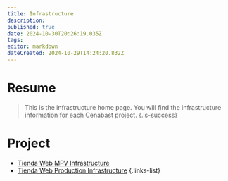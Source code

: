 ```yaml
---
title: Infrastructure
description: 
published: true
date: 2024-10-30T20:26:19.035Z
tags: 
editor: markdown
dateCreated: 2024-10-29T14:24:20.832Z
---
```


# Resume
> This is the infrastructure home page. You will find the infrastructure information for each Cenabast project.
{.is-success}


# Project

- [Tienda Web MPV Infrastructure](/infrastructure/Tienda-Web)
- [Tienda Web Production Infrastructure](/infrastructure/Tienda-Web-production)
{.links-list}